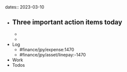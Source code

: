 dates:: 2023-03-10

- Three important action items today
	- 
	- 
	- 
- Log
	- #finance/jpy/expense:1470
	- #finance/jpy/asset/linepay:-1470
- Work
- Todos
